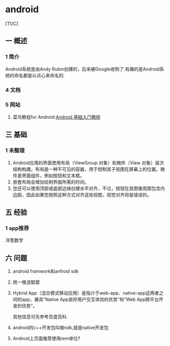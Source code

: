 # android
[TOC]
## 一 概述
### 1 简介
Android系统是由Andy Rubin创建的，后来被Google收购了.有趣的是Android系统的命名都是以点心来命名的.
### 4 文档
### 5 网站
1. 菜鸟教程for Android:[Android 基础入门教程](http://www.runoob.com/w3cnote/android-tutorial-android-studio.html)
## 三 基础
### 1 未整理
1. Android应用的界面使用布局（ViewGroup 对象）和微件（View 对象）层次结构构建。布局是一种不可见的容器，用于控制其子视图在屏幕上的位置。微件是界面组件，例如按钮和文本框。
2. 嵌套布局会增加绘制界面所需的时间。
3. 您还可以使用顶部或底部边缘创建水平对齐，不过，按钮在其图像周围包含内边距，因此如果您按照这种方式对齐这些视图，视觉对齐将是错误的。


## 五 经验
### 1 app推荐
洋葱数学

## 六 问题
1. android framwork和anfroid sdk
2. 统一推送联盟
3. Hybrid App（混合模式移动应用）是指介于web-app、native-app这两者之间的app，兼具“Native App良好用户交互体验的优势”和“Web App跨平台开发的优势”。

    其他信息可先参考百度百科.
4. android的c++开发包叫做ndk,就是native开发包
5. Android上页面推荐使用rem单位?